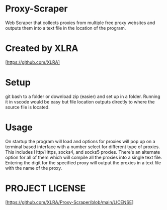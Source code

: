 # Proxy-Scraper
Web Scraper that collects proxies from multiple free proxy websites and outputs them into a text file in the location of the program.

# Created by XLRA 
[https://github.com/XLRA] 

# Setup
git bash to a folder or download zip (easier) and set up in a folder. Running it in vscode would be easy but file location outputs directly to where the source file is located.

# Usage
On startup the program will load and options for proxies will pop up on a terminal based interface with a number select for different type of proxies. This includes Http/Https, socks4, and socks5 proxies. There's an alternate option for all of them which will compile all the proxies into a single text file. Entering the digit for the specified proxy will output the proxies in a text file with the name of the proxy.

# PROJECT LICENSE
[https://github.com/XLRA/Proxy-Scraper/blob/main/LICENSE]

